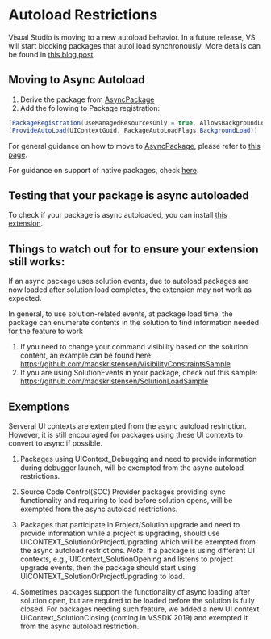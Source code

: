 # Autoload Restrictions

Visual Studio is moving to a new autoload behavior. In a future release, VS will start blocking packages that autol load synchronously. More details can be found in [this blog post](https://blogs.msdn.microsoft.com/visualstudio/2018/05/16/improving-the-responsiveness-of-critical-scenarios-by-updating-auto-load-behavior-for-extensions/).

## Moving to Async Autoload
1. Derive the package from [AsyncPackage](https://docs.microsoft.com/en-us/dotnet/api/microsoft.visualstudio.shell.asyncpackage?view=visualstudiosdk-2017)
2. Add the following to Package registration:
  
```c#
[PackageRegistration(UseManagedResourcesOnly = true, AllowsBackgroundLoading = true)]  
[ProvideAutoLoad(UIContextGuid, PackageAutoLoadFlags.BackgroundLoad)] 
```

For general guidance on how to move to [AsyncPackage](https://docs.microsoft.com/en-us/dotnet/api/microsoft.visualstudio.shell.asyncpackage?view=visualstudiosdk-2017), please refer to [this page](https://github.com/Microsoft/VSSDK-Extensibility-Samples/blob/master/AsyncPackageMigration/README.md).

For guidance on support of native packages, check [here](https://github.com/Microsoft/VSSDK-Extensibility-Samples/blob/master/AsyncPackageMigration/NativeProjectSupport).


## Testing that your package is async autoloaded
To check if your package is async autoloaded, you can install [this extension](https://marketplace.visualstudio.com/items?itemName=MadsKristensen.PackageLoadExplorer).

## Things to watch out for to ensure your extension still works:
If an async package uses solution events, due to autoload packages are now loaded after solution load completes, the extension may not work as expected. 

In general, to use solution-related events, at package load time, the package can enumerate contents in the solution to find information needed for the feature to work
1. If you need to change your command visibility based on the solution content, an example can be found here: https://github.com/madskristensen/VisibilityConstraintsSample 
2. If you are using SolutionEvents in your package, check out this sample: https://github.com/madskristensen/SolutionLoadSample

## Exemptions
Serveral UI contexts are extempted from the async autoload restriction. However,  it is still encouraged for packages using these UI contexts to convert to async if possible.

1. Packages using UIContext_Debugging and need to provide information during debugger launch, will be exempted from the async autoload restrictions.

2. Source Code Control(SCC) Provider packages providing sync functionality and requiring to load before solution opens, will be exempted from the async autoload restrictions.

3. Packages that participate in Project/Solution upgrade and need to provide information while a project is upgrading, should use UICONTEXT_SolutionOrProjectUpgrading which will be exempted from the async autoload restrictions.
*Note*: If a package is using different UI contexts, e.g., UIContext_SolutionOpening and listens to project upgrade events, then the package should start using UICONTEXT_SolutionOrProjectUpgrading to load.

4. Sometimes packages support the functionality of async loading after solution open, but are required to be loaded before the solution is fully closed. For packages needing such feature, we added a new UI context UIContext_SolutionClosing (coming in VSSDK 2019) and exempted it from the async autoload restriction.
